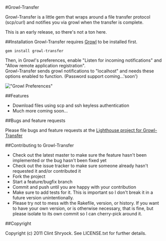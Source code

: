 #Growl-Transfer

Growl-Transfer is a little gem that wraps around a file transfer protocol (scp/curl) and notifies you via growl when the transfer is complete.

This is an early release, so there's not a ton here.

##Installation
Growl-Transfer requires [Growl][1] to be installed first.

    gem install growl-transfer
    
Then, in Growl's preferences, enable "Listen for incoming notifications" and "Allow remote application registration".  
Growl-Transfer sends growl notifications to "localhost" and needs these options enabled to function.  (Password support coming...'soon')

!["Growl Preferences"](http://ctshryock.com/static/images/growl-transfer-prefs.png)

##Features

- Download files using scp and ssh keyless authentication
- Much more coming soon...

##Bugs and feature requests

Please file bugs and feature requests at the [Lighthouse project for Growl-Transfer][2]

##Contributing to Growl-Transfer
 
* Check out the latest master to make sure the feature hasn't been implemented or the bug hasn't been fixed yet
* Check out the issue tracker to make sure someone already hasn't requested it and/or contributed it
* Fork the project
* Start a feature/bugfix branch
* Commit and push until you are happy with your contribution
* Make sure to add tests for it. This is important so I don't break it in a future version unintentionally.
* Please try not to mess with the Rakefile, version, or history. If you want to have your own version, or is otherwise necessary, that is fine, but please isolate to its own commit so I can cherry-pick around it.

##Copyright

Copyright (c) 2011 Clint Shryock. See LICENSE.txt for
further details.

[1]: http://growl.info/
[2]: http://ctshryock.lighthouseapp.com/projects/68720-growl-transfer/tickets